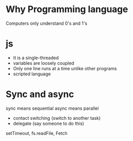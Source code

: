 # Why Programming language 

Computers only understand 0's and 1's

# js

* It is a single-threaded
* variables are loosely coupled
* Only one line runs at a time unlike other programs
* scripted language

# Sync and async

sync means sequential
async means parallel
  * contact switching (switch to another task)
  * delegate (say someone to do this)

 setTimeout, fs.readFile, Fetch
